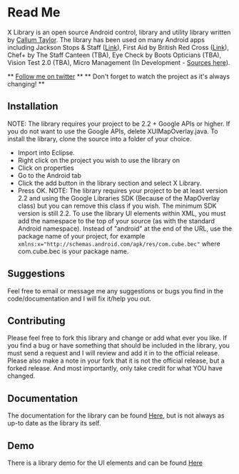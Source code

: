 Read Me
=======
X Library is an open source Android control, library and utility library written by [Callum Taylor][website].
The library has been used on many Android apps including Jackson Stops &amp; Staff ([Link][jss]), First Aid by British Red Cross ([Link][rca]), Chef+ by The Staff Canteen (TBA), Eye Check by Boots Opticians (TBA), Vision Test 2.0 (TBA), Micro Management (In Development - [Sources here][mpm]).

** [Follow me on twitter][twitter] **
** Don't forget to watch the project as it's always changing! **

Installation
------------
NOTE: The library requires your project to be 2.2 + Google APIs or higher. If you do not want to use the Google APIs, delete XUIMapOverlay.java.
To install the library, clone the source into a folder of your choice.
* Import into Eclipse.
* Right click on the project you wish to use the library on
* Click on properties
* Go to the Android tab
* Click the add button in the library section and select X Library.
* Press OK.
NOTE: The library requires your project to be at least version 2.2 and using the Google Libraries SDK (Because of the MapOverlay class) but you can remove this class if you wish. The minimum SDK version is still 2.2.
To use the library UI elements within XML, you must add the namespace to the top of your source (as with the standard Android namespace). Instead of "android" at the end of the URL, use the package name of your project, for example `xmlns:x="http://schemas.android.com/apk/res/com.cube.bec"` where com.cube.bec is your package name.

Suggestions
-----------
Feel free to email or message me any suggestions or bugs you find in the code/documentation and I will fix it/help you out.

Contributing
------------
Please feel free to fork this library and change or add what ever you like. If you find a bug or have something that should be included in the library, you must send a request and I will review and add it in to the official release. Please also make a note in your fork that it is not the official release, but a forked release. And most importantly, only take credit for what YOU have changed.

Documentation
-------------
The documentation for the library can be found [Here][doc], but is not always as up-to date as the library its self.

Demo
----
There is a library demo for the UI elements and can be found [Here][demo]

[jss]: http://market.android.com/details?id=uk.co.jacksonstops.property
[rca]: http://market.android.com/details?id=com.cube.rca
[mpm]: https://github.com/scruffyfox/Micro-Management
[doc]: http://scruffyfox.github.com/X-Library
[demo]: http://github.com/scruffyfox/X-Library-Demo
[website]: https://callumtaylor.net
[twitter]: http://twitter.com/scruffyfox
